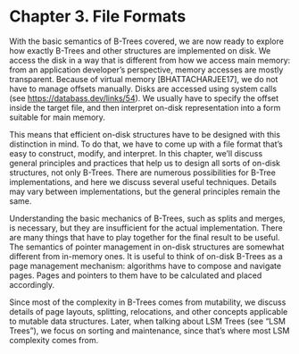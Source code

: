 # Chapter 3. File Formats

With the basic semantics of B-Trees covered, we are now ready to explore how exactly B-Trees and other structures are implemented on disk. 
We access the disk in a way that is different from how we access main memory: from an application developer’s perspective, memory accesses are mostly transparent. Because of virtual memory
[BHATTACHARJEE17], we do not have to manage offsets manually. Disks are accessed using system calls (see https://databass.dev/links/54).
We usually have to specify the offset inside the target file, and then interpret on-disk representation into a form suitable for main memory.

This means that efficient on-disk structures have to be designed with this distinction in mind. To do that, we have to come up with a file format that’s easy to construct, modify, and interpret. In this chapter, we’ll discuss
general principles and practices that help us to design all sorts of on-disk structures, not only B-Trees.
There are numerous possibilities for B-Tree implementations, and here we discuss several useful techniques. Details may vary between implementations, but the general principles remain the same.

Understanding the basic mechanics of B-Trees, such as splits and merges, is necessary, but they are insufficient for the actual implementation. There are many things that have to play together for the final result to be useful.
The semantics of pointer management in on-disk structures are somewhat different from in-memory ones. It is useful to think of on-disk B-Trees as a page management mechanism: algorithms have to compose and navigate
pages. Pages and pointers to them have to be calculated and placed accordingly.

Since most of the complexity in B-Trees comes from mutability, we discuss details of page layouts, splitting, relocations, and other concepts applicable to mutable data structures. Later, when talking about LSM
Trees (see “LSM Trees”), we focus on sorting and maintenance, since that’s where most LSM complexity comes from.
